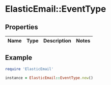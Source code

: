 # ElasticEmail::EventType

## Properties

| Name | Type | Description | Notes |
| ---- | ---- | ----------- | ----- |

## Example

```ruby
require 'ElasticEmail'

instance = ElasticEmail::EventType.new()
```

